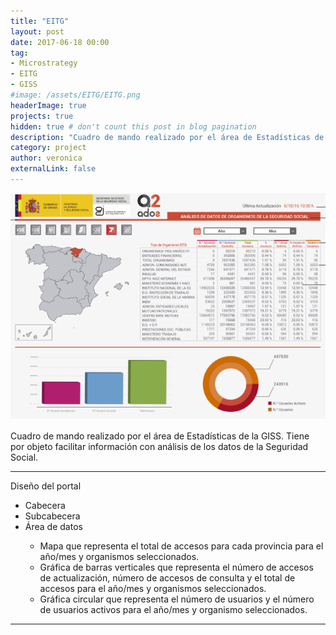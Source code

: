 ```yaml
---
title: "EITG"
layout: post
date: 2017-06-18 00:00
tag: 
- Microstrategy 
- EITG 
- GISS
#image: /assets/EITG/EITG.png
headerImage: true
projects: true
hidden: true # don't count this post in blog pagination
description: "Cuadro de mando realizado por el área de Estadísticas de la GISS. Tiene por objeto facilitar información con análisis de los datos de la Seguridad Social"
category: project
author: veronica
externalLink: false
---
```


![Screenshot](/assets/EITG/EITG.png)

Cuadro de mando realizado por el área de Estadísticas de la GISS. Tiene por objeto facilitar información con análisis de los datos de la Seguridad Social.

---

Diseño del portal

- Cabecera
- Subcabecera
- Área de datos
<ul class="list">
    <ul class="anidada">
        <li>Mapa que representa el total de accesos para cada provincia para el año/mes y organismos seleccionados.</li>
        <li>Gráfica de barras verticales que representa el número de accesos de actualización, número de accesos de consulta y el total de accesos para el año/mes y organismos seleccionados.</li>
        <li>Gráfica circular que representa el número de usuarios y el número de usuarios activos para el año/mes y organismo seleccionados.</li>
    </ul>
</ul>


---

